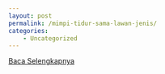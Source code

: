 ```yaml
---
layout: post
permalink: /mimpi-tidur-sama-lawan-jenis/
categories:
    - Uncategorized
---
```


[Baca Selengkapnya](/05)